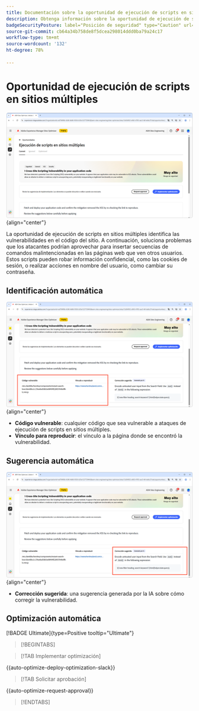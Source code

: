 ```yaml
---
title: Documentación sobre la oportunidad de ejecución de scripts en sitios múltiples
description: Obtenga información sobre la oportunidad de ejecución de scripts en sitios múltiples e identifique y corrija las vulnerabilidades de seguridad del sitio.
badgeSecurityPosture: label="Posición de seguridad" type="Caution" url="../../opportunity-types/security-posture.md" tooltip="Posición de seguridad"
source-git-commit: cb64a34b758de8f5dcea298014ddd0ba79a24c17
workflow-type: tm+mt
source-wordcount: '132'
ht-degree: 78%

---
```



# Oportunidad de ejecución de scripts en sitios múltiples

![Oportunidad de sitios múltiples](./assets/cross-site-scripting/hero.png){align="center"}

La oportunidad de ejecución de scripts en sitios múltiples identifica las vulnerabilidades en el código del sitio. A continuación, soluciona problemas que los atacantes podrían aprovechar para insertar secuencias de comandos malintencionadas en las páginas web que ven otros usuarios. Estos scripts pueden robar información confidencial, como las cookies de sesión, o realizar acciones en nombre del usuario, como cambiar su contraseña.

## Identificación automática

![Identificación automática de la oportunidad en sitios múltiples](./assets/cross-site-scripting/auto-identify.png){align="center"}

* **Código vulnerable**: cualquier código que sea vulnerable a ataques de ejecución de scripts en sitios múltiples.
* **Vínculo para reproducir**: el vínculo a la página donde se encontró la vulnerabilidad.

## Sugerencia automática

![Sugerencia automática de oportunidad en sitios múltiples](./assets/cross-site-scripting/auto-suggest.png){align="center"}

* **Corrección sugerida**: una sugerencia generada por la IA sobre cómo corregir la vulnerabilidad.

## Optimización automática

[!BADGE Ultimate]{type=Positive tooltip="Ultimate"}

>[!BEGINTABS]

>[!TAB Implementar optimización]

{{auto-optimize-deploy-optimization-slack}}

>[!TAB Solicitar aprobación]

{{auto-optimize-request-approval}}

>[!ENDTABS]
